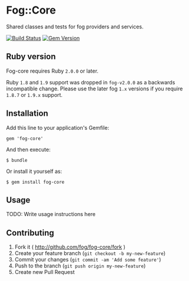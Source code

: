 # Fog::Core

Shared classes and tests for fog providers and services.

[![Build Status](https://github.com/fog/fog-core/actions/workflows/ruby.yml/badge.svg)](https://github.com/fog/fog-core/actions/workflows/ruby.yml)
[![Gem Version](https://badge.fury.io/rb/fog-core.svg)](https://rubygems.org/gems/fog-core)

## Ruby version

Fog-core requires Ruby `2.0.0` or later.

Ruby `1.8` and `1.9` support was dropped in `fog-v2.0.0` as a backwards incompatible
change. Please use the later fog `1.x` versions if you require `1.8.7` or `1.9.x` support.

## Installation

Add this line to your application's Gemfile:

    gem 'fog-core'

And then execute:

    $ bundle

Or install it yourself as:

    $ gem install fog-core

## Usage

TODO: Write usage instructions here

## Contributing

1. Fork it ( http://github.com/fog/fog-core/fork )
2. Create your feature branch (`git checkout -b my-new-feature`)
3. Commit your changes (`git commit -am 'Add some feature'`)
4. Push to the branch (`git push origin my-new-feature`)
5. Create new Pull Request
